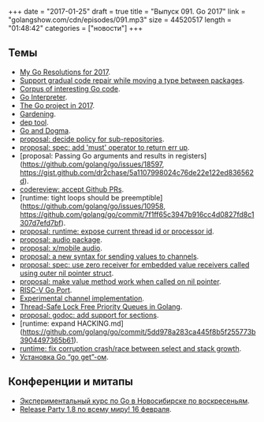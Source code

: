 +++
date = "2017-01-25"
draft = true
title = "Выпуск 091. Go 2017"
link = "golangshow.com/cdn/episodes/091.mp3"
size = 44520517
length = "01:48:42"
categories = ["новости"]
+++

## Темы

* [My Go Resolutions for 2017](https://research.swtch.com/go2017).
* [Support gradual code repair while moving a type between packages](https://github.com/golang/go/issues/18130).
* [Corpus of interesting Go code](https://github.com/rsc/corpus).
* [Go Interpreter](https://github.com/go-interpreter).
* [The Go project in 2017](https://groups.google.com/forum/#!topic/golang-dev/afkXKoAd8IQ/discussion).
* [Gardening](https://github.com/golang/go/wiki/Gardening).
* [dep tool](https://github.com/golang/dep).
* [Go and Dogma](https://research.swtch.com/dogma).
* [proposal: decide policy for sub-repositories](https://github.com/golang/go/issues/17244).
* [proposal: spec: add 'must' operator to return err up](https://github.com/golang/go/issues/18721).
* [proposal: Passing Go arguments and results in registers] (https://github.com/golang/go/issues/18597, https://gist.github.com/dr2chase/5a1107998024c76de22e122ed836562d).
* [codereview: accept Github PRs](https://github.com/golang/go/issues/18517).
* [runtime: tight loops should be preemptible] (https://github.com/golang/go/issues/10958, https://github.com/golang/go/commit/7f1ff65c3947b916cc4d0827fd8c1307d7efd7bf).
* [proposal: runtime: expose current thread id or processor id](https://github.com/golang/go/issues/18590).
* [proposal: audio package](https://github.com/golang/go/issues/18497).
* [proposal: x/mobile audio](https://github.com/golang/go/issues/13432).
* [proposal: a new syntax for sending values to channels](https://github.com/golang/go/issues/18511).
* [proposal: spec: use zero receiver for embedded value receivers called using outer nil pointer struct](https://github.com/golang/go/issues/18617).
* [proposal: make value method work when called on nil pointer](https://github.com/golang/go/issues/18775).
* [RISC-V Go Port](https://github.com/riscv/riscv-go).
* [Experimental channel implementation](https://github.com/google/fchan-go).
* [Thread-Safe Lock Free Priority Queues in Golang](http://scottlobdell.me/2016/09/thread-safe-lock-free-priority-queues-golang/).
* [proposal: godoc: add support for sections](https://github.com/golang/go/issues/18342).
* [runtime: expand HACKING.md] (https://github.com/golang/go/commit/5dd978a283ca445f8b5f255773b3904497365b61).
* [runtime: fix corruption crash/race between select and stack growth](https://github.com/golang/go/commit/b902a63ade47cf69218c9b38c9a783fc8cfc3041).
* [Установка Go “go get”-ом](https://godoc.org/golang.org/x/build/version).

## Конференции и митапы

* [Экспериментальный курс по Go в Новосибирске по воскресеньям](https://vk.com/sunday_go_school).
* [Release Party 1.8 по всему миру! 16 февраля](https://github.com/golang/go/wiki/Go-1.8-Release-Party).
